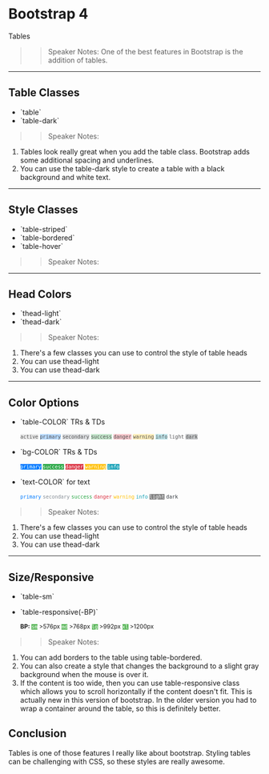 <!-- .slide: data-state="title" -->
# Bootstrap 4
Tables

> > Speaker Notes:
One of the best features in Bootstrap is the addition of tables.

---

<!-- .slide: data-state="hasicon" -->

## <i class="fa fa-table"></i> Table Classes

<ul>
	<li class="fragment">`table`</li>
	<li class="fragment">`table-dark`</li>
</ul>

> > Speaker Notes:

1. Tables look really great when you add the table class. Bootstrap adds some additional spacing and underlines.
1. You can use the table-dark style to create a table with a black background and white text.

---

<!-- .slide: data-state="hasicon" -->

## <i class="fa fa-table"></i> Style Classes
<ul>
  <li class="fragment">`table-striped`</li>
  <li class="fragment">`table-bordered`</li>
  <li class="fragment">`table-hover`</li>
</ul>

> > Speaker Notes:


---

<!-- .slide: data-state="hasicon" -->

## <i class="fa fa-table"></i> Head Colors

<ul>
  <li class="fragment">`thead-light`</li>
  <li class="fragment">`thead-dark`</li>
</ul>

> > Speaker Notes:
1. There's a few classes you can use to control the style of table heads
1. You can use thead-light
1. You can use thead-dark

---

<!-- .slide: data-state="hasicon" -->

## <i class="fa fa-table"></i> Color Options

<ul>
  <li class="fragment"><p contenteditable>`table-COLOR` TRs &amp; TDs</p>
    <small style="line-height: 120%; vertical-align: text-bottom;">
    <code style="background:rgba(0,0,0,.075); color:#555;">active</code>
    <code style="background:#b8daff; color:#555;">primary</code>
    <code style="background:#dddfe2; color:#555;">secondary</code>
    <code style="background:#c3e6cb; color:#555;">success</code>
    <code style="background:#f5c6cb; color:#555;">danger</code>
    <code style="background:#ffeeba; color:#555;">warning</code>
    <code style="background:#bee5eb; color:#555;">info</code>
    <code style="background:#fdfdfe; color:#555;">light</code>
    <code style="background:#c6c8ca; color:#555;">dark</code>
    </small>
  </li>
  <li class="fragment"><p contenteditable>`bg-COLOR` TRs &amp; TDs</p>
		<small style="line-height: 120%; vertical-align: text-bottom;">
    <code style="background-color:#007bff; color: white;">primary</code>
    <code style="background-color:#28a745; color: white;">success</code>
    <code style="background-color:#dc3545; color: white;">danger</code>
    <code style="background-color:#ffc107; color: white;">warning</code>
    <code style="background-color:#17a2b8; color: white;">info</code>
    </small>
	</li>
  <li class="fragment"><p contenteditable>`text-COLOR` for text</p>
		<small style="line-height: 120%; vertical-align: text-bottom;">
    <code style="background-color:transparent; color:#007bff">primary</code>
    <code style="background-color:transparent; color:#868e96">secondary</code>
    <code style="background-color:transparent; color:#28a745">success</code>
    <code style="background-color:transparent; color:#dc3545">danger</code>
    <code style="background-color:transparent; color:#ffc107">warning</code>
    <code style="background-color:transparent; color:#17a2b8">info</code>
    <code style="background-color:transparent; color:#f8f9fa; background-color:gray;">light</code>
    <code style="background-color:transparent; color:#343a40">dark</code>
    </small>
	</li>
</ul>

> > Speaker Notes:
1. There's a few classes you can use to control the style of table heads
1. You can use thead-light
1. You can use thead-dark

---

<!-- .slide: data-state="hasicon" -->

## <i class="fa fa-table"></i> Size/Responsive

<ul>
	<li class="fragment">`table-sm`</li>
	<li class="fragment">
  <p contenteditable>`table-responsive(-BP)`</p>
  <small style="line-height: 120%; vertical-align: text-bottom;">
    <b>BP:</b> <code style="background:#5cb85c; color:white;">sm</code> >576px
    <code style="background:#5cb85c; color:white;">md</code> >768px
    <code style="background:#5cb85c; color:white;">lg</code> >992px
    <code style="background:#5cb85c; color:white;">xl</code> >1200px
    </small><br>

  </li>
</ul>

> > Speaker Notes:
1. You can add borders to the table using table-bordered.
2. You can also create a style that changes the background to a slight gray background when the mouse is over it.
3. If the content is too wide, then you can use table-responsive class which allows you to scroll horizontally if the content doesn't fit. This is actually new in this version of bootstrap. In the older version you had to wrap a container around the table, so this is definitely better.

## Conclusion
Tables is one of those features I really like about bootstrap. Styling tables can be challenging with CSS, so these styles are really awesome.
